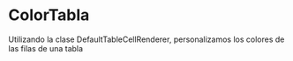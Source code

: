 ColorTabla
==========

Utilizando la clase DefaultTableCellRenderer, personalizamos los colores de las filas de una tabla
